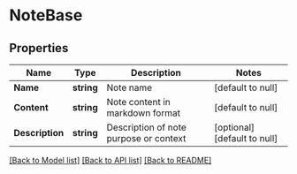 # NoteBase

## Properties
Name | Type | Description | Notes
------------ | ------------- | ------------- | -------------
**Name** | **string** | Note name | [default to null]
**Content** | **string** | Note content in markdown format | [default to null]
**Description** | **string** | Description of note purpose or context | [optional] [default to null]

[[Back to Model list]](../README.md#documentation-for-models) [[Back to API list]](../README.md#documentation-for-api-endpoints) [[Back to README]](../README.md)

